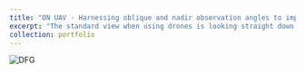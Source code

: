 ```yaml
---
title: "ON UAV - Harnessing oblique and nadir observation angles to improve plant disease prediction in sugar beet."
excerpt: "The standard view when using drones is looking straight down (nadir). Oblique viewing angles allow adding more information that can be used for plant disease incidence and severity estimates. <br/><img src='/images/angle.png'>"
collection: portfolio
---
```


![DFG](dfg.png)
